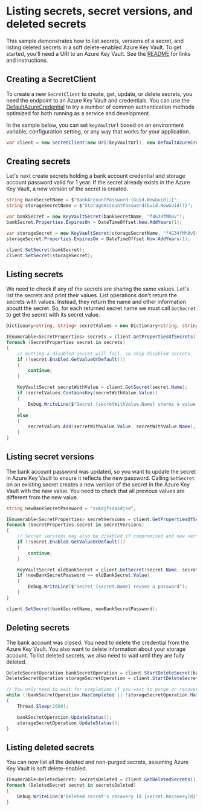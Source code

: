 # Listing secrets, secret versions, and deleted secrets

This sample demonstrates how to list secrets, versions of a secret, and listing deleted secrets in a soft delete-enabled Azure Key Vault.
To get started, you'll need a URI to an Azure Key Vault. See the [README](https://github.com/Azure/azure-sdk-for-net/blob/main/sdk/keyvault/Azure.Security.KeyVault.Secrets/README.md) for links and instructions.

## Creating a SecretClient

To create a new `SecretClient` to create, get, update, or delete secrets, you need the endpoint to an Azure Key Vault and credentials.
You can use the [DefaultAzureCredential][DefaultAzureCredential] to try a number of common authentication methods optimized for both running as a service and development.

In the sample below, you can set `keyVaultUrl` based on an environment variable, configuration setting, or any way that works for your application.

```C# Snippet:SecretsSample3SecretClient
var client = new SecretClient(new Uri(keyVaultUrl), new DefaultAzureCredential());
```

## Creating secrets

Let's next create secrets holding a bank account credential and storage account password valid for 1 year.
If the secret already exists in the Azure Key Vault, a new version of the secret is created.

```C# Snippet:SecretsSample3CreateSecret
string bankSecretName = $"BankAccountPassword-{Guid.NewGuid()}";
string storageSecretName = $"StorageAccountPassword{Guid.NewGuid()}";

var bankSecret = new KeyVaultSecret(bankSecretName, "f4G34fMh8v");
bankSecret.Properties.ExpiresOn = DateTimeOffset.Now.AddYears(1);

var storageSecret = new KeyVaultSecret(storageSecretName, "f4G34fMh8v547");
storageSecret.Properties.ExpiresOn = DateTimeOffset.Now.AddYears(1);

client.SetSecret(bankSecret);
client.SetSecret(storageSecret);
```

## Listing secrets

We need to check if any of the secrets are sharing the same values. Let's list the secrets and print their values.
List operations don't return the secrets with values. Instead, they return the name and other information aboutt the secret.
So, for each returned secret name we must call `GetSecret` to get the secret with its secret value.

```C# Snippet:SecretsSample3ListSecrets
Dictionary<string, string> secretValues = new Dictionary<string, string>();

IEnumerable<SecretProperties> secrets = client.GetPropertiesOfSecrets();
foreach (SecretProperties secret in secrets)
{
    // Getting a disabled secret will fail, so skip disabled secrets.
    if (!secret.Enabled.GetValueOrDefault())
    {
        continue;
    }

    KeyVaultSecret secretWithValue = client.GetSecret(secret.Name);
    if (secretValues.ContainsKey(secretWithValue.Value))
    {
        Debug.WriteLine($"Secret {secretWithValue.Name} shares a value with secret {secretValues[secretWithValue.Value]}");
    }
    else
    {
        secretValues.Add(secretWithValue.Value, secretWithValue.Name);
    }
}
```

## Listing secret versions

The bank account password was updated, so you want to update the secret in Azure Key Vault to ensure it reflects the new password.
Calling `SetSecret` on an existing secret creates a new version of the secret in the Azure Key Vault with the new value.
You need to check that all previous values are different from the new value.

```C# Snippet:SecretsSample3ListSecretVersions
string newBankSecretPassword = "sskdjfsdasdjsd";

IEnumerable<SecretProperties> secretVersions = client.GetPropertiesOfSecretVersions(bankSecretName);
foreach (SecretProperties secret in secretVersions)
{
    // Secret versions may also be disabled if compromised and new versions generated, so skip disabled versions, too.
    if (!secret.Enabled.GetValueOrDefault())
    {
        continue;
    }

    KeyVaultSecret oldBankSecret = client.GetSecret(secret.Name, secret.Version);
    if (newBankSecretPassword == oldBankSecret.Value)
    {
        Debug.WriteLine($"Secret {secret.Name} reuses a password");
    }
}

client.SetSecret(bankSecretName, newBankSecretPassword);
```

## Deleting secrets

The bank account was closed. You need to delete the credential from the Azure Key Vault.
You also want to delete information about your storage account.
To list deleted secrets, we also need to wait until they are fully deleted.

```C# Snippet:SecretsSample3DeleteSecrets
DeleteSecretOperation bankSecretOperation = client.StartDeleteSecret(bankSecretName);
DeleteSecretOperation storageSecretOperation = client.StartDeleteSecret(storageSecretName);

// You only need to wait for completion if you want to purge or recover the secret.
while (!bankSecretOperation.HasCompleted || !storageSecretOperation.HasCompleted)
{
    Thread.Sleep(2000);

    bankSecretOperation.UpdateStatus();
    storageSecretOperation.UpdateStatus();
}
```

## Listing deleted secrets

You can now list all the deleted and non-purged secrets, assuming Azure Key Vault is soft delete-enabled.

```C# Snippet:SecretsSample3ListDeletedSecrets
IEnumerable<DeletedSecret> secretsDeleted = client.GetDeletedSecrets();
foreach (DeletedSecret secret in secretsDeleted)
{
    Debug.WriteLine($"Deleted secret's recovery Id {secret.RecoveryId}");
}
```

[DefaultAzureCredential]: https://github.com/Azure/azure-sdk-for-net/blob/main/sdk/identity/Azure.Identity/README.md
